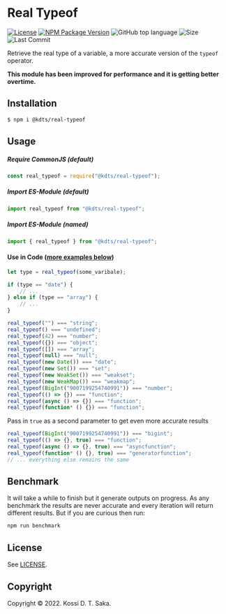 # Real Typeof

[![License][license-image]][license-url] [![NPM Package Version][npm-image-version]][npm-url] ![GitHub top language][language-image] ![Size][size-image] ![Last Commit][commit-image]

Retrieve the real type of a variable, a more accurate version of the `typeof` operator.

**This module has been improved for performance and it is getting better overtime.**

## Installation

```bash
$ npm i @kdts/real-typeof
```

## Usage

##### Require CommonJS (default)

```js
const real_typeof = require("@kdts/real-typeof");
```

##### Import ES-Module (default)

```js
import real_typeof from "@kdts/real-typeof";
```

##### Import ES-Module (named)

```js
import { real_typeof } from "@kdts/real-typeof";
```

#### Use in Code ([more examples below](#some-examples))

```js
let type = real_typeof(some_varibale);

if (type == "date") {
    // ...
} else if (type == "array") {
    // ...
}

real_typeof("") === "string";
real_typeof() === "undefined";
real_typeof(42) === "number";
real_typeof({}) === "object";
real_typeof([]) === "array";
real_typeof(null) === "null";
real_typeof(new Date()) === "date";
real_typeof(new Set()) === "set";
real_typeof(new WeakSet()) === "weakset";
real_typeof(new WeakMap()) === "weakmap";
real_typeof(BigInt("9007199254740991")) === "number";
real_typeof(() => {}) === "function";
real_typeof(async () => {}) === "function";
real_typeof(function* () {}) === "function";
```

Pass in `true` as a second parameter to get even more accurate results

```js
real_typeof(BigInt("9007199254740991")) === "bigint";
real_typeof(() => {}, true) === "function";
real_typeof(async () => {}, true) === "asyncfunction";
real_typeof(function* () {}, true) === "generatorfunction";
// ... everything else remains the same
```

## Benchmark

It will take a while to finish but it generate outputs on progress. As any benchmark the results are never accurate and every iteration will return different results. But if you are curious then run:

```bash
npm run benchmark
```

## License

See [LICENSE][license-url].

## Copyright

Copyright &copy; 2022. Kossi D. T. Saka.

[npm-image-version]: https://img.shields.io/npm/v/@kdts/real-typeof.svg
[npm-image-downloads]: https://img.shields.io/npm/dm/@kdts/real-typeof.svg?color=purple
[npm-url]: https://npmjs.org/package/@kdts/real-typeof
[license-image]: https://img.shields.io/github/license/kossidts/real-typeof
[license-url]: https://github.com/kossidts/real-typeof/blob/master/LICENSE
[language-image]: https://img.shields.io/github/languages/top/kossidts/real-typeof?color=yellow
[size-image]: https://img.shields.io/github/repo-size/kossidts/real-typeof?color=light
[commit-image]: https://img.shields.io/github/last-commit/kossidts/real-typeof
[actions-url]: https://github.com/kossidts/real-typeof/actions
[workflow-image]: https://github.com/kossidts/real-typeof/actions/workflows/node.js.yml/badge.svg
[workflow-image-2]: https://github.com/kossidts/real-typeof/workflows/Node.js%20CI/badge.svg

